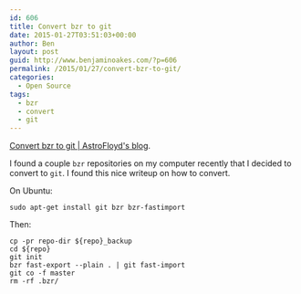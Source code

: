 ```yaml
---
id: 606
title: Convert bzr to git
date: 2015-01-27T03:51:03+00:00
author: Ben
layout: post
guid: http://www.benjaminoakes.com/?p=606
permalink: /2015/01/27/convert-bzr-to-git/
categories:
  - Open Source
tags:
  - bzr
  - convert
  - git
---
```

[Convert bzr to git | AstroFloyd's blog](https://astrofloyd.wordpress.com/2012/09/06/convert-bzr-to-git/).

I found a couple `bzr` repositories on my computer recently that I decided to convert to `git`. I found this nice writeup on how to convert.

On Ubuntu:

<pre><code class="sh">sudo apt-get install git bzr bzr-fastimport
</code></pre>

Then:

<pre><code class="sh">cp -pr repo-dir ${repo}_backup
cd ${repo}
git init
bzr fast-export --plain . | git fast-import
git co -f master
rm -rf .bzr/
</code></pre>